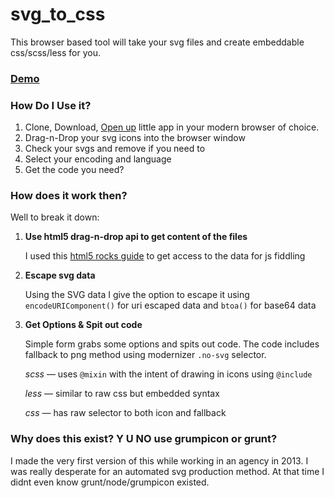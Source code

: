 # svg_to_css

This browser based tool will take your svg files and create embeddable css/scss/less for you.

### [Demo](http://moistpaint.github.io/svg-to-css/)

### How Do I Use it?

1. Clone, Download, [Open up](http://moistpaint.github.io/svg-to-css/) little app in your modern browser of choice.
2. Drag-n-Drop your svg icons into the browser window
3. Check your svgs and remove if you need to
4. Select your encoding and language
5. Get the code you need?

### How does it work then?

Well to break it down:

1. **Use html5 drag-n-drop api to get content of the files**
	
	I used this [html5 rocks guide](http://www.html5rocks.com/en/tutorials/dnd/basics/) to get access to the data for js fiddling

2. **Escape svg data**
	
	Using the SVG data I give the option to escape it using `encodeURIComponent()` for uri escaped data and `btoa()` for base64 data

2. **Get Options & Spit out code**
	
	Simple form grabs some options and spits out code. The code includes fallback to png method using modernizer `.no-svg` selector.

	_scss_ — uses `@mixin` with the intent of drawing in icons using `@include`

	_less_ — similar to raw css but embedded syntax

	_css_ — has raw selector to both icon and fallback

### Why does this exist? Y U NO use grumpicon or grunt?

I made the very first version of this while working in an agency in 2013. I was really desperate for an automated svg production method. At that time I didnt even know grunt/node/grumpicon existed.